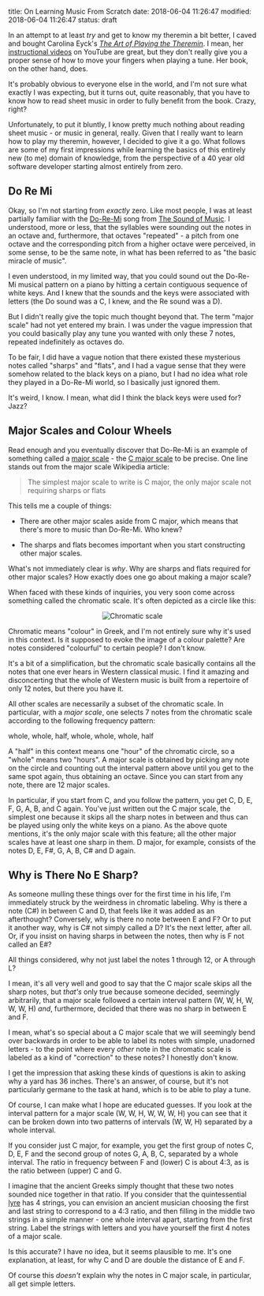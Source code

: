 title: On Learning Music From Scratch
date: 2018-06-04 11:26:47
modified: 2018-06-04 11:26:47
status: draft

In an attempt to at least *try* and get to know my theremin a bit better, I
caved and bought Carolina Eyck's [*The Art of Playing the Theremin*][1].  I
mean, her [instructional videos][4] on YouTube are great, but they don't
really give you a proper sense of how to move your fingers when playing a
tune.  Her book, on the other hand, does.

It's probably obvious to everyone else in the world, and I'm not sure what
exactly I was expecting, but it turns out, quite reasonably, that you have
to know how to read sheet music in order to fully benefit from the book.
Crazy, right?

Unfortunately, to put it bluntly, I know pretty much nothing about reading
sheet music - or music in general, really.  Given that I really want to
learn how to play my theremin, however, I decided to give it a go.  What
follows are some of my first impressions while learning the basics of this
entirely new (to me) domain of knowledge, from the perspective of a 40 year
old software developer starting almost entirely from zero.

## Do Re Mi

Okay, so I'm not starting from *exactly* zero.  Like most people, I was at
least partially familiar with the [Do-Re-Mi][5] song from [The Sound of
Music][6].  I understood, more or less, that the syllables were sounding out
the notes in an octave and, furthermore, that octaves "repeated" - a pitch
from one octave and the corresponding pitch from a higher octave were
perceived, in some sense, to be the same note, in what has been referred to
as "the basic miracle of music".

I even understood, in my limited way, that you could sound out the Do-Re-Mi
musical pattern on a piano by hitting a certain contiguous sequence of white
keys.  And I knew that the sounds and the keys were associated with letters
(the Do sound was a C, I knew, and the Re sound was a D).

But I didn't really give the topic much thought beyond that.  The term
"major scale" had not yet entered my brain.  I was under the vague
impression that you could basically play any tune you wanted with only these
7 notes, repeated indefinitely as octaves do.

To be fair, I did have a vague notion that there existed these mysterious
notes called "sharps" and "flats", and I had a vague sense that they were
somehow related to the black keys on a piano, but I had no idea what role
they played in a Do-Re-Mi world, so I basically just ignored them.

It's weird, I know.  I mean, what did I think the black keys were used for?
Jazz?

## Major Scales and Colour Wheels

Read enough and you eventually discover that Do-Re-Mi is an example of
something called a [major scale][7] - the [C major scale][2] to be precise.
One line stands out from the major scale Wikipedia article:

> The simplest major scale to write is C major, the only major scale not
> requiring sharps or flats

This tells me a couple of things:

* There are other major scales aside from C major, which means that there's
  more to music than Do-Re-Mi.  Who knew?
  
* The sharps and flats becomes important when you start constructing other
  major scales.

What's not immediately clear is _why_.  Why are sharps and flats required
for other major scales?  How exactly does one go about making a major scale?

When faced with these kinds of inquiries, you very soon come across
something called the chromatic scale.  It's often depicted as a circle like
this:

<div style="clear: both; text-align: center;"> 
<img border="0"
     src="/blog/miscellanea/Pitch_class_space.svg" 
     alt="Chromatic scale" />
</div>

Chromatic means "colour" in Greek, and I'm not entirely sure why it's used
in this context.  Is it supposed to evoke the image of a colour palette?
Are notes considered "colourful" to certain people?  I don't know.

It's a bit of a simplification, but the chromatic scale basically contains
all the notes that one ever hears in Western classical music.  I find it
amazing and disconcerting that the whole of Western music is built from a
repertoire of only 12 notes, but there you have it.

All other scales are necessarily a subset of the chromatic scale.  In
particular, with a _major scale_, one selects 7 notes from the chromatic
scale according to the following frequency pattern:

whole, whole, half, whole, whole, whole, half

A "half" in this context means one "hour" of the chromatic circle, so a
"whole" means two "hours".  A major scale is obtained by picking any note on
the circle and counting out the interval pattern above until you get to the
same spot again, thus obtaining an octave.  Since you can start from any
note, there are 12 major scales.

In particular, if you start from C, and you follow the pattern, you get C,
D, E, F, G, A, B, and C again.  You've just written out the C major scale,
the simplest one because it skips all the sharp notes in between and thus
can be played using only the white keys on a piano.  As the above quote
mentions, it's the only major scale with this feature; all the other major
scales have at least one sharp in them.  D major, for example, consists of
the notes D, E, F#, G, A, B, C# and D again.

## Why is There No E Sharp?

As someone mulling these things over for the first time in his life, I'm
immediately struck by the weirdness in chromatic labeling.  Why is there a
note (C#) in between C and D, that feels like it was added as an
afterthought?  Conversely, why is there no note between E and F?  Or to put
it another way, why is C# not simply called a D?  It's the next letter,
after all.  Or, if you insist on having sharps in between the notes, then
why is F not called an E#?

All things considered, why not just label the notes 1 through 12, or A
through L?

I mean, it's all very well and good to say that the C major scale skips all
the sharp notes, but *that's* only true because someone decided, seemingly
arbitrarily, that a major scale followed a certain interval pattern (W, W,
H, W, W, W, H) *and*, furthermore, decided that there was no sharp in
between E and F.

I mean, what's so special about a C major scale that we will seemingly bend
over backwards in order to be able to label its notes with simple, unadorned
letters - to the point where every *other* note in the chromatic scale is
labeled as a kind of "correction" to these notes?  I honestly don't know.

I get the impression that asking these kinds of questions is akin to asking
why a yard has 36 inches.  There's an answer, of course, but it's not
particularly germane to the task at hand, which is to be able to play a
tune.

Of course, I can make what I hope are educated guesses.  If you look at the
interval pattern for a major scale (W, W, H, W, W, W, H) you can see that it
can be broken down into two patterns of intervals (W, W, H) separated by a
whole interval.

If you consider just C major, for example, you get the first group of notes
C, D, E, F and the second group of notes G, A, B, C, separated by a whole
interval.  The ratio in frequency between F and (lower) C is about 4:3, as
is the ratio between (upper) C and G.

I imagine that the ancient Greeks simply thought that these two notes
sounded nice together in that ratio.  If you consider that the
quintessential [lyre][3] has 4 strings, you can envision an ancient musician
choosing the first and last string to correspond to a 4:3 ratio, and then
filling in the middle two strings in a simple manner - one whole interval
apart, starting from the first string.  Label the strings with letters and
you have yourself the first 4 notes of a major scale.

Is this accurate?  I have no idea, but it seems plausible to me.  It's one
explanation, at least, for why C and D are double the distance of E and F.

Of course this *doesn't* explain why the notes in C major scale, in
particular, all get simple letters.


[1]: http://www.carolinaeyck.com/method/

[2]: https://en.wikipedia.org/wiki/C_major

[3]: https://en.wikipedia.org/wiki/Lyre

[4]: https://www.youtube.com/channel/UCYkSWMBi1pZUqjs2OngjUyA

[5]: https://en.wikipedia.org/wiki/Do-Re-Mi

[6]: https://en.wikipedia.org/wiki/The_Sound_of_Music

[7]: https://en.wikipedia.org/wiki/Major_scale
